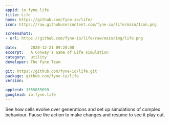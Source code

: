 ```yaml
---
appid: io.fyne.life
title: Life
home: https://github.com/fyne-io/life/
icon: https://raw.githubusercontent.com/fyne-io/life/main/Icon.png

screenshots:
- url: https://github.com/fyne-io/life/raw/main/img/life.png

date:      2020-12-21 09:20:00
excerpt:   A Conway's Game of Life simulation
category:  utility
developer: The Fyne Team

git: https://github.com/fyne-io/life.git
package: github.com/fyne-io/life
version: 

appleid: 1555055099
googleid: io.fyne.life
---
```


See how cells evolve over generations and set up simulations of complex behaviour.
Pause the action to make changes and resume to see it play out.

